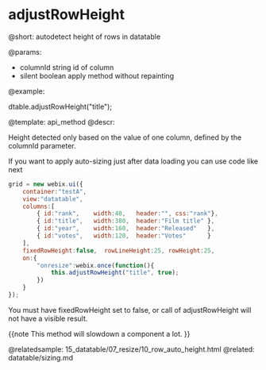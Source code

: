 adjustRowHeight
=============


@short: autodetect height of rows in datatable
	

@params:
- columnId		string		id of column
- silent        boolean     apply method without repainting

@example:

dtable.adjustRowHeight("title");


@template:	api_method
@descr:


Height detected only based on the value of one column, defined by the columnId parameter.

If you want to apply auto-sizing just after data loading you can use code like next

~~~js
grid = new webix.ui({
	container:"testA",
	view:"datatable",
	columns:[
		{ id:"rank",	width:40,	header:"", css:"rank"},
		{ id:"title",	width:380,	header:"Film title" },
		{ id:"year",	width:160,	header:"Released"   },
		{ id:"votes",	width:120,	header:"Votes"  	}
	], 
	fixedRowHeight:false,  rowLineHeight:25, rowHeight:25,	
	on:{
		"onresize":webix.once(function(){ 
			this.adjustRowHeight("title", true); 
		})
	}
});
~~~

You must have fixedRowHeight set to false, or call of adjustRowHeight will not have a visible result.

{{note This method will slowdown a component a lot. }}

@relatedsample:
	15_datatable/07_resize/10_row_auto_height.html
@related:
	datatable/sizing.md